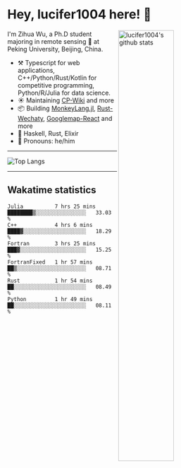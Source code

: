 # Hey, lucifer1004 here! :wave:

<img width="50%" align="right" alt="lucifer1004's github stats" src="https://github-readme-stats.vercel.app/api?username=lucifer1004&show_icons=true">

I'm Zihua Wu, a Ph.D student majoring in remote sensing :satellite: at Peking University, Beijing, China.

- :hammer_and_pick: Typescript for web applications, C++/Python/Rust/Kotlin for competitive programming, Python/R/Julia for data science.
- :sunny: Maintaining [CP-Wiki](https://cp-wiki.vercel.app) and more 
- :package: Building [MonkeyLang.jl](https://github.com/lucifer1004/MonkeyLang.jl), [Rust-Wechaty](https://github.com/wechaty/rust-wechaty), [Googlemap-React](https://github.com/googlemap-react/googlemap-react) and more
- :seedling: Haskell, Rust, Elixir
- :man: Pronouns: he/him

---

![Top Langs](https://github-readme-stats.vercel.app/api/top-langs/?username=lucifer1004&layout=compact)

---

## Wakatime statistics

<!--START_SECTION:waka-->

```text
Julia          7 hrs 25 mins   ████████▒░░░░░░░░░░░░░░░░   33.03 %
C++            4 hrs 6 mins    ████▓░░░░░░░░░░░░░░░░░░░░   18.29 %
Fortran        3 hrs 25 mins   ███▓░░░░░░░░░░░░░░░░░░░░░   15.25 %
FortranFixed   1 hr 57 mins    ██▒░░░░░░░░░░░░░░░░░░░░░░   08.71 %
Rust           1 hr 54 mins    ██░░░░░░░░░░░░░░░░░░░░░░░   08.49 %
Python         1 hr 49 mins    ██░░░░░░░░░░░░░░░░░░░░░░░   08.11 %
```

<!--END_SECTION:waka-->
